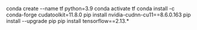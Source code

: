 conda create --name tf python=3.9
conda activate tf
conda install -c conda-forge cudatoolkit=11.8.0
pip install nvidia-cudnn-cu11==8.6.0.163
pip install --upgrade pip
pip install tensorflow==2.13.*